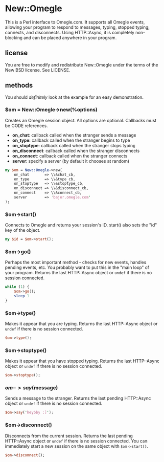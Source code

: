 # New::Omegle

This is a Perl interface to Omegle.com. It supports all Omegle events, allowing your program to respond to messages, typing, stopped typing, connects, and disconnects. Using HTTP::Async, it is completely non-blocking and can be placed anywhere in your program.

## license
You are free to modify and redistribute New::Omegle under the terms of the New BSD license. See LICENSE.

## methods

You should _definitely_ look at the example for an easy demonstration.

### $om = New::Omegle->new(%options)
Creates an Omegle session object. All options are optional. Callbacks must be CODE references.

- __on_chat__: callback called when the stranger sends a message
- __on_type__: callback called when the stranger begins to type
- __on_stoptype__: callback called when the stranger stops typing
- __on_disconnect__: callback called when the stranger disconnects
- __on_connect__: callback called when the stranger connects
- __server__: specify a server (by default it chooses at random)

```perl
my $om = New::Omegle->new(
    on_chat       => \\&chat_cb,
    on_type       => \\&type_cb,
    on_stoptype   => \\&stoptype_cb,
    on_disconnect => \\&disconnect_cb,
    on_connect    => \\&connect_cb,
    server        => 'bajor.omegle.com'
);
```

### $om->start()
Connects to Omegle and returns your session's ID. start() also sets the "id" key of the object.

```perl
my $id = $om->start();
```

### $om->go()
Perhaps the most important method - checks for new events, handles pending events, etc. You probably want to put this in the "main loop" of your program.
Returns the last HTTP::Async object or `undef` if there is no session connected.

```perl
while (1) {
    $om->go();
    sleep 1
}
```

### $om->type()
Makes it appear that you are typing.
Returns the last HTTP::Async object or `undef` if there is no session connected.

```perl
$om->type();
```

### $om->stoptype()
Makes it appear that you have stopped typing.
Returns the last HTTP::Async object or `undef` if there is no session connected.

```perl
$om->stoptype();
```

### $om->say($message)
Sends a message to the stranger.
Returns the last pending HTTP::Async object or `undef` if there is no session connected.

```perl
$om->say('heybby :]');
```

### $om->disconnect()
Disconnects from the current session.
Returns the last pending HTTP::Async object or `undef` if there is no session connected.
You can immediately start a new session on the same object with `$om->start()`.

```perl
$om->disconnect();
```
